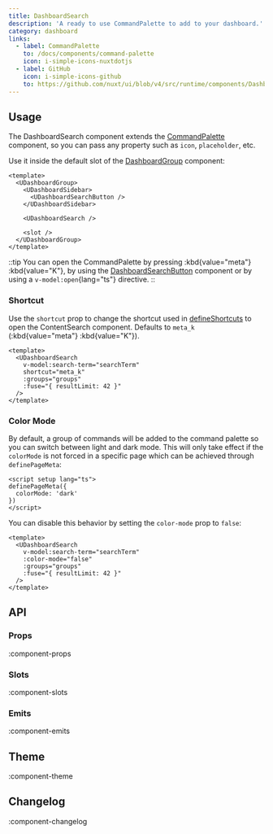 ```yaml
---
title: DashboardSearch
description: 'A ready to use CommandPalette to add to your dashboard.'
category: dashboard
links:
  - label: CommandPalette
    to: /docs/components/command-palette
    icon: i-simple-icons-nuxtdotjs
  - label: GitHub
    icon: i-simple-icons-github
    to: https://github.com/nuxt/ui/blob/v4/src/runtime/components/DashboardSearch.vue
---
```


## Usage

The DashboardSearch component extends the [CommandPalette](/docs/components/command-palette) component, so you can pass any property such as `icon`, `placeholder`, etc.

Use it inside the default slot of the [DashboardGroup](/docs/components/dashboard-group) component:

```vue [layouts/dashboard.vue]{3}
<template>
  <UDashboardGroup>
    <UDashboardSidebar>
      <UDashboardSearchButton />
    </UDashboardSidebar>

    <UDashboardSearch />

    <slot />
  </UDashboardGroup>
</template>
```

::tip
You can open the CommandPalette by pressing :kbd{value="meta"} :kbd{value="K"}, by using the [DashboardSearchButton](/docs/components/dashboard-search-button) component or by using a `v-model:open`{lang="ts"} directive.
::

### Shortcut

Use the `shortcut` prop to change the shortcut used in [defineShortcuts](/docs/composables/define-shortcuts) to open the ContentSearch component. Defaults to `meta_k` (:kbd{value="meta"} :kbd{value="K"}).

```vue [app.vue]{4}
<template>
  <UDashboardSearch
    v-model:search-term="searchTerm"
    shortcut="meta_k"
    :groups="groups"
    :fuse="{ resultLimit: 42 }"
  />
</template>
```

### Color Mode

By default, a group of commands will be added to the command palette so you can switch between light and dark mode. This will only take effect if the `colorMode` is not forced in a specific page which can be achieved through `definePageMeta`:

```vue [pages/index.vue]
<script setup lang="ts">
definePageMeta({
  colorMode: 'dark'
})
</script>
```

You can disable this behavior by setting the `color-mode` prop to `false`:

```vue [app.vue]{4}
<template>
  <UDashboardSearch
    v-model:search-term="searchTerm"
    :color-mode="false"
    :groups="groups"
    :fuse="{ resultLimit: 42 }"
  />
</template>
```

## API

### Props

:component-props

### Slots

:component-slots

### Emits

:component-emits

## Theme

:component-theme

## Changelog

:component-changelog
